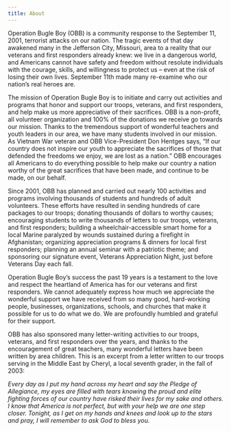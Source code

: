 ```yaml
---
title: About
---
```

<re-img src="Chris_Jarboe.jpg" hovereffect=true></re-img>

Operation Bugle Boy (OBB) is a community response to the September 11, 2001, terrorist attacks on our nation.  The tragic events of that day awakened many in the Jefferson City, Missouri, area to a reality that our veterans and first responders already knew:  we live in a dangerous world, and Americans cannot have safety and freedom without resolute individuals with the courage, skills, and willingness to protect us – even at the risk of losing their own lives.  September 11th made many re-examine who our nation’s real heroes are.

The mission of Operation Bugle Boy is to initiate and carry out activities and programs that honor and support our troops, veterans, and first responders, and help make us more appreciative of their sacrifices.  OBB is a non-profit, all volunteer organization and 100% of the donations we receive go towards our mission.  Thanks to the tremendous support of wonderful teachers and youth leaders in our area, we have many students involved in our mission.  As Vietnam War veteran and OBB Vice-President Don Hentges says, “If our country does not inspire our youth to appreciate the sacrifices of those that defended the freedoms we enjoy, we are lost as a nation.”  OBB encourages all Americans to do everything possible to help make our country a nation worthy of the great sacrifices that have been made, and continue to be made, on our behalf.

Since 2001, OBB has planned and carried out nearly 100 activities and programs involving thousands of students and hundreds of adult volunteers.  These efforts have resulted in sending hundreds of care packages to our troops; donating thousands of dollars to worthy causes; encouraging students to write thousands of letters to our troops, veterans, and first responders; building a wheelchair-accessible smart home for a local Marine paralyzed by wounds sustained during a firefight in Afghanistan; organizing appreciation programs & dinners for local first responders; planning an annual seminar with a patriotic theme; and sponsoring our signature event, Veterans Appreciation Night, just before Veterans Day each fall.

Operation Bugle Boy’s success the past 19 years is a testament to the love and respect the heartland of America has for our veterans and first responders.  We cannot adequately express how much we appreciate the wonderful support we have received from so many good, hard-working people, businesses, organizations, schools, and churches that make it possible for us to do what we do.  We are profoundly humbled and grateful for their support.

OBB has also sponsored many letter-writing activities to our troops, veterans, and first responders over the years, and thanks to the encouragement of great teachers, many wonderful letters have been written by area children.  This is an excerpt from a letter written to our troops serving in the Middle East by Cheryl, a local seventh grader, in the fall of 2003:

*Every day as I put my hand across my heart and say the Pledge of Allegiance, my eyes are filled with tears knowing the proud and elite fighting forces of our country have risked their lives for my sake and others.  I know that America is not perfect, but with your help we are one step closer.  Tonight, as I get on my hands and knees and look up to the stars and pray, I will remember to ask God to bless you.*


<re-icons></re-icons>